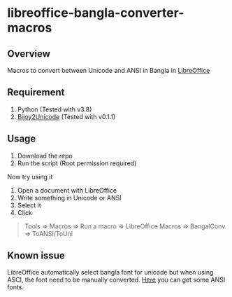 # libreoffice-bangla-converter-macros

## Overview
Macros to convert between Unicode and ANSI in Bangla in [LibreOffice](https://www.libreoffice.org/)

## Requirement
1. Python (Tested with v3.8)
2. [Bijoy2Unicode](https://github.com/Mad-FOX/bijoy2unicode) (Tested with v0.1.1)

## Usage
1. Download the repo
2. Run the script (Root permission required) 

Now try using it
1. Open a document with LibreOffice
2. Write something in Unicode or ANSI
3. Select it 
3. Click  
  > Tools => Macros => Run a macro => LibreOffice Macros => BangalConv => ToANSI/ToUni
 
 ## Known issue
 LibreOffice automatically select bangla font for unicode but when using ASCI, the font need to be manually converted. [Here](https://www.omicronlab.com/bangla-fonts.html) you can get some ANSI fonts.

